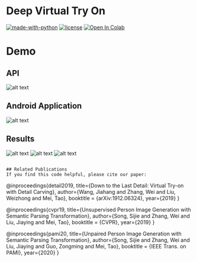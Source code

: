 # Deep Virtual Try On
[![made-with-python](https://img.shields.io/badge/Made%20with-Python-1f425f.svg)](https://www.python.org/)
[![license](https://img.shields.io/github/license/DAVFoundation/captain-n3m0.svg?style=flat-square)](https://github.com/kishorkuttan/Deep-Virtual-Try-On/blob/master/LICENSE)
[![Open In Colab](https://colab.research.google.com/assets/colab-badge.svg)](https://github.com/kishorkuttan/Deep-Virtual-Try-On/blob/master/vton_web.ipynb)
# Demo

## API
![alt text](https://github.com/kishorkuttan/Deep-Virtual-Try-On/blob/master/flask_demo.gif)

## Android Application
![alt text](https://github.com/kishorkuttan/Deep-Virtual-Try-On/blob/master/dvtron_android.gif)
## Results
![alt text](https://github.com/kishorkuttan/Deep-Virtual-Try-On/blob/master/demo_1.jpeg)
![alt text](https://github.com/kishorkuttan/Deep-Virtual-Try-On/blob/master/demo_2.jpeg)
![alt text](https://github.com/kishorkuttan/Deep-Virtual-Try-On/blob/master/demo_3.jpeg)


```

## Related Publications
If you find this code helpful, please cite our paper:
```
@inproceedings{detail2019,
  title={Down to the Last Detail: Virtual Try-on with Detail Carving},
  author={Wang, Jiahang and Zhang, Wei and Liu, Weizhong and Mei, Tao},
  booktitle = {arXiv:1912.06324},
  year={2019}
}

@inproceedings{cvpr19,
  title={Unsupervised Person Image Generation with Semantic Parsing Transformation},
  author={Song, Sijie and Zhang, Wei and Liu, Jiaying and Mei, Tao},
  booktitle = {CVPR},
  year={2019}
}

@inproceedings{pami20,
  title={Unpaired Person Image Generation with Semantic Parsing Transformation},
  author={Song, Sijie and Zhang, Wei and Liu, Jiaying and Guo, Zongming and Mei, Tao},
  booktitle = {IEEE Trans. on PAMI},
  year={2020}
}

```
